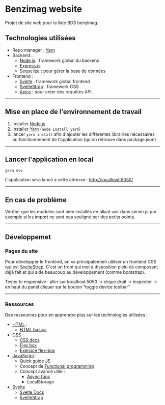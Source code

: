 
# Benzimag website

Projet de site web pour la liste BDS benzimag.

## Technologies utilisées

* Repo manager : [Yarn](https://yarnpkg.com/)
* Backend :
  * [Node.js](https://nodejs.org/fr) : framework global du backend
  * [Express.js](https://expressjs.com/fr)
  * [Sequelize](https://sequelize.org/) : pour gérer la base de données
* Frontend :
  * [Svelte](https://svelte.dev) : framework global frontend
  * [SvelteStrap](https://sveltestrap.js.org/) : framework CSS
  * [Axios](https://github.com/axios/axios) : pour créer des requêtes API.

---

## Mise en place de l'environnement de travail

1. Installer [Node.js](https://nodejs.org/fr)
2. Installer [Yarn](https://yarnpkg.com/) (`node install yarn`)
3. lancer `yarn install` afin d'ajouter les différentes librairies nécessaires au fonctionnement de l'application (qu'on retrouve dans package.json)

---

## Lancer l'application en local

```{bash}
yarn dev
```

L'application sera lancé à cette adresse : <http://localhost:5050/>

---

## En cas de problème

Vérifier que les modules sont bien installés en allant voir dans server.js par exemple si les import ne sont pas souligné par des petits points.

---

## Développemet

### Pages du site

Pour développer le frontend, on va principalement utiliser un frontend CSS qui est [SvelteStrap](https://sveltestrap.js.org/). C'est un front qui met à disposition plein de composant déjà fait et qui aide beaucoup au développement (comme bootstrap).

Tester le responsive : aller sur localhost:5050 -> clique droit -> inspecter -> en haut du panel cliquer sur le bouton "toggle device toolbar"

---

### Ressources

Des ressources pour en apprendre plus sur les technologies utilisées :

* [HTML](https://youtu.be/ok-plXXHlWw) :
  * [HTML basics](https://developer.mozilla.org/en-US/docs/Web/HTML)
* [CSS](https://www.youtube.com/watch?v=OEV8gMkCHXQ) :
  * [CSS docs](https://developer.mozilla.org/en-US/docs/Web/CSS)
  * [Flex box](https://www.youtube.com/watch?v=K74l26pE4YA)
  * [Exercice flex-box](https://flexboxfroggy.com/)
* [JavaScript](https://youtu.be/DHjqpvDnNGE) :
  * [Quick guide JS](https://www.youtube.com/watch?v=9emXNzqCKyg)
  * Concept de [Functional programming](https://fr.wikipedia.org/wiki/Programmation_fonctionnelle)
  * Concept avancé utile :
    * [Async func](https://www.youtube.com/watch?v=vn3tm0quoqE)
    * LocalStorage
* [Svelte](https://www.youtube.com/watch?v=rv3Yq-B8qp4)
  * [Svelte Docs](https://svelte.dev/docs)
  * [SvelteStrap](https://sveltestrap.js.org/)
